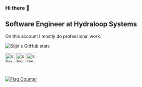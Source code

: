### Hi there 👋

## Software Engineer at Hydraloop Systems

On this account I mostly do professional work.

![Stijn's GitHub stats](https://github-readme-stats.vercel.app/api?username=StijnHydraloop&show_icons=true&theme=radical)

<p align="left">

<a href="https://www.linkedin.com/in/stijn-timmerman058" target="blank"><img align="center" src="https://github.com/kmhmubin/kmhmubin/blob/master/assets/linkedin.svg" alt="stijn" height="30" width="30" /></a>
<a href="https://www.linkedin.com/in/stijn-timmerman058" target="blank"><img align="center" src="https://github.com/kmhmubin/kmhmubin/blob/master/assets/facebook.svg" alt="stijn" height="30" width="30" /></a>
<a href="https://www.linkedin.com/in/stijn-timmerman058" target="blank"><img align="center" src="https://github.com/kmhmubin/kmhmubin/blob/master/assets/instagram.svg" alt="stijn" height="30" width="30" /></a>

<br>

<a href="https://info.flagcounter.com/DB4K"><img src="https://s01.flagcounter.com/count/DB4K/bg_141321/txt_A9FEF7/border_F8D846/columns_3/maxflags_12/viewers_0/labels_0/pageviews_0/flags_0/percent_0/" alt="Flag Counter" border="0"></a>

</p>
